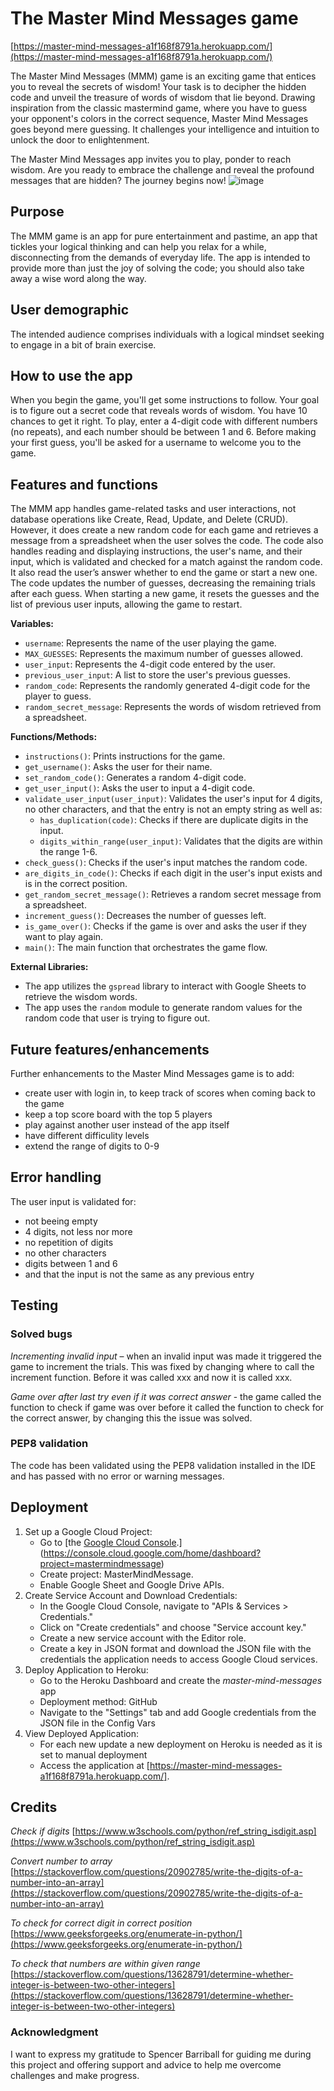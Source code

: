 
# The Master Mind Messages game
[https://master-mind-messages-a1f168f8791a.herokuapp.com/](https://master-mind-messages-a1f168f8791a.herokuapp.com/)

The Master Mind Messages (MMM) game is an exciting game that entices you to reveal the secrets of wisdom! Your task is to decipher the hidden code and unveil the treasure of words of wisdom that lie beyond. Drawing inspiration from the classic mastermind game, where you have to guess your opponent's colors in the correct sequence, Master Mind Messages goes beyond mere guessing. It challenges your intelligence and intuition to unlock the door to enlightenment.

The Master Mind Messages app invites you to play, ponder to reach wisdom. Are you ready to embrace the challenge and reveal the profound messages that are hidden? The journey begins now!
![image](https://github.com/CharlottaG/Secret-message-mastermind/assets/138576943/f377821e-03b2-4548-aabd-6df7c1c8cfab)

## Purpose 
The MMM game is an app for pure entertainment and pastime, an app that tickles your logical thinking and can help you relax for a while, disconnecting from the demands of everyday life. The app is intended to provide more than just the joy of solving the code; you should also take away a wise word along the way.

## User demographic
The intended audience comprises individuals with a logical mindset seeking to engage in a bit of brain exercise.

## How to use the app
When you begin the game, you'll get some instructions to follow. Your goal is to figure out a secret code that reveals words of wisdom. You have 10 chances to get it right. To play, enter a 4-digit code with different numbers (no repeats), and each number should be between 1 and 6. Before making your first guess, you'll be asked for a username to welcome you to the game. 

## Features and functions
The MMM app handles game-related tasks and user interactions, not database operations like Create, Read, Update, and Delete (CRUD). However, it does create a new random code for each game and retrieves a message from a spreadsheet when the user solves the code. The code also handles reading and displaying instructions, the user's name, and their input, which is validated and checked for a match against the random code. It also read the user’s answer whether to end the game or start a new one. The code updates the number of guesses, decreasing the remaining trials after each guess. When starting a new game, it resets the guesses and the list of previous user inputs, allowing the game to restart.

**Variables:**
   - `username`: Represents the name of the user playing the game.
   - `MAX_GUESSES`: Represents the maximum number of guesses allowed.
   - `user_input`: Represents the 4-digit code entered by the user.
   - `previous_user_input`: A list to store the user's previous guesses.
   - `random_code`: Represents the randomly generated 4-digit code for the player to guess.
   - `random_secret_message`: Represents the words of wisdom retrieved from a spreadsheet.

**Functions/Methods:**
   - `instructions()`: Prints instructions for the game.
   - `get_username()`: Asks the user for their name.
   - `set_random_code()`: Generates a random 4-digit code.
   - `get_user_input()`: Asks the user to input a 4-digit code.
   - `validate_user_input(user_input)`: Validates the user's input for 4 digits, no other characters, and that the entry is not an empty string as well as:
     - `has_duplication(code)`: Checks if there are duplicate digits in the input.
     - `digits_within_range(user_input)`: Validates that the digits are within the range 1-6.
   - `check_guess()`: Checks if the user's input matches the random code.
   - `are_digits_in_code()`: Checks if each digit in the user's input exists and is in the correct position.
   - `get_random_secret_message()`: Retrieves a random secret message from a spreadsheet.
   - `increment_guess()`: Decreases the number of guesses left.
   - `is_game_over()`: Checks if the game is over and asks the user if they want to play again.
   - `main()`: The main function that orchestrates the game flow.

**External Libraries:**
   - The app utilizes the `gspread` library to interact with Google Sheets to retrieve the wisdom words.
   - The app uses the `random` module to generate random values for the random code that user is trying to figure out.

## Future features/enhancements
Further enhancements to the Master Mind Messages game is to add:
- create user with login in, to keep track of scores when coming back to the game
- keep a top score board with the top 5 players
- play against another user instead of the app itself
- have different difficulity levels
- extend the range of digits to 0-9

## Error handling
The user input is validated for:
  - not beeing empty
  - 4 digits, not less nor more
  - no repetition of digits
  - no other characters
  - digits between 1 and 6
  - and that the input is not the same as any previous entry

## Testing
### Solved bugs
*Incrementing invalid input* – when an invalid input was made it triggered the game to increment the trials. This was fixed by changing where to call the increment function. Before it was called xxx and now it is called xxx.

*Game over after last try even if it was correct answer* - the game called the function to check if game was over before it called the function to check for the correct answer, by changing this the issue was solved.

### PEP8 validation
The code has been validated using the PEP8 validation installed in the IDE and has passed with no error or warning messages.
  
## Deployment
1. Set up a Google Cloud Project:
   - Go to [the [Google Cloud Console](https://console.cloud.google.com/).](https://console.cloud.google.com/home/dashboard?project=mastermindmessage)
   - Create project: MasterMindMessage.
   - Enable Google Sheet and Google Drive APIs.
2. Create Service Account and Download Credentials:
   - In the Google Cloud Console, navigate to "APIs & Services > Credentials."
   - Click on "Create credentials" and choose "Service account key."
   - Create a new service account with the Editor role.
   - Create a key in JSON format and download the JSON file with the credentials the application needs to access Google Cloud services.
4. Deploy Application to Heroku:
   - Go to the Heroku Dashboard and create the *master-mind-messages* app
   - Deployment method: GitHub
   - Navigate to the "Settings" tab and add Google credentials from the JSON file in the Config Vars
5. View Deployed Application:
   - For each new update a new deployment on Heroku is needed as it is set to manual deployment
   - Access the application at [https://master-mind-messages-a1f168f8791a.herokuapp.com/].

## Credits
*Check if digits*
[https://www.w3schools.com/python/ref_string_isdigit.asp](https://www.w3schools.com/python/ref_string_isdigit.asp)

*Convert number to array*
[https://stackoverflow.com/questions/20902785/write-the-digits-of-a-number-into-an-array](https://stackoverflow.com/questions/20902785/write-the-digits-of-a-number-into-an-array)

*To check for correct digit in correct position*
[https://www.geeksforgeeks.org/enumerate-in-python/](https://www.geeksforgeeks.org/enumerate-in-python/)

*To check that numbers are within given range*
[https://stackoverflow.com/questions/13628791/determine-whether-integer-is-between-two-other-integers](https://stackoverflow.com/questions/13628791/determine-whether-integer-is-between-two-other-integers)

### Acknowledgment
I want to express my gratitude to Spencer Barriball for guiding me during this project and offering support and advice to help me overcome challenges and make progress.


